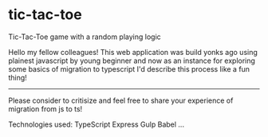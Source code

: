 # tic-tac-toe
Tic-Tac-Toe game with a random playing logic

Hello my fellow colleagues!
This web application was build yonks ago
using plainest javascript by young beginner and now as an instance
for exploring some basics of migration to typescript I'd describe this process like a fun thing!

***

Please consider to critisize and feel free to share your experience of migration from js to ts!

Technologies used:
TypeScript
Express
Gulp
Babel
...
